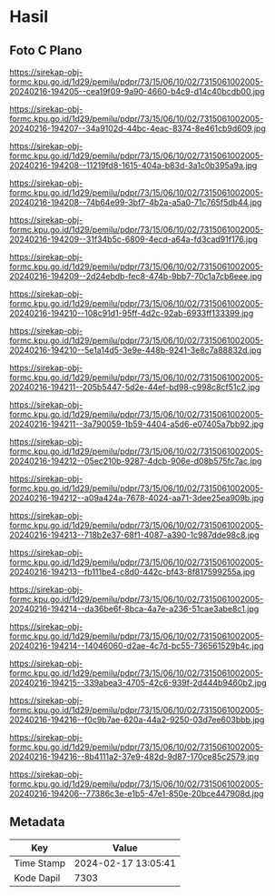 # Hasil

## Foto C Plano

https://sirekap-obj-formc.kpu.go.id/1d29/pemilu/pdpr/73/15/06/10/02/7315061002005-20240216-194205--cea19f09-9a90-4660-b4c9-d14c40bcdb00.jpg

https://sirekap-obj-formc.kpu.go.id/1d29/pemilu/pdpr/73/15/06/10/02/7315061002005-20240216-194207--34a9102d-44bc-4eac-8374-8e461cb9d609.jpg

https://sirekap-obj-formc.kpu.go.id/1d29/pemilu/pdpr/73/15/06/10/02/7315061002005-20240216-194208--11219fd8-1615-404a-b83d-3a1c0b395a9a.jpg

https://sirekap-obj-formc.kpu.go.id/1d29/pemilu/pdpr/73/15/06/10/02/7315061002005-20240216-194208--74b64e99-3bf7-4b2a-a5a0-71c765f5db44.jpg

https://sirekap-obj-formc.kpu.go.id/1d29/pemilu/pdpr/73/15/06/10/02/7315061002005-20240216-194209--31f34b5c-6809-4ecd-a64a-fd3cad91f176.jpg

https://sirekap-obj-formc.kpu.go.id/1d29/pemilu/pdpr/73/15/06/10/02/7315061002005-20240216-194209--2d24ebdb-fec8-474b-9bb7-70c1a7cb6eee.jpg

https://sirekap-obj-formc.kpu.go.id/1d29/pemilu/pdpr/73/15/06/10/02/7315061002005-20240216-194210--108c91d1-95ff-4d2c-92ab-6933ff133399.jpg

https://sirekap-obj-formc.kpu.go.id/1d29/pemilu/pdpr/73/15/06/10/02/7315061002005-20240216-194210--5e1a14d5-3e9e-448b-9241-3e8c7a88832d.jpg

https://sirekap-obj-formc.kpu.go.id/1d29/pemilu/pdpr/73/15/06/10/02/7315061002005-20240216-194211--205b5447-5d2e-44ef-bd98-c998c8cf51c2.jpg

https://sirekap-obj-formc.kpu.go.id/1d29/pemilu/pdpr/73/15/06/10/02/7315061002005-20240216-194211--3a790059-1b59-4404-a5d6-e07405a7bb92.jpg

https://sirekap-obj-formc.kpu.go.id/1d29/pemilu/pdpr/73/15/06/10/02/7315061002005-20240216-194212--05ec210b-9287-4dcb-906e-d08b575fc7ac.jpg

https://sirekap-obj-formc.kpu.go.id/1d29/pemilu/pdpr/73/15/06/10/02/7315061002005-20240216-194212--a09a424a-7678-4024-aa71-3dee25ea909b.jpg

https://sirekap-obj-formc.kpu.go.id/1d29/pemilu/pdpr/73/15/06/10/02/7315061002005-20240216-194213--718b2e37-68f1-4087-a390-1c987dde98c8.jpg

https://sirekap-obj-formc.kpu.go.id/1d29/pemilu/pdpr/73/15/06/10/02/7315061002005-20240216-194213--fb111be4-c8d0-442c-bf43-8f817599255a.jpg

https://sirekap-obj-formc.kpu.go.id/1d29/pemilu/pdpr/73/15/06/10/02/7315061002005-20240216-194214--da36be6f-8bca-4a7e-a236-51cae3abe8c1.jpg

https://sirekap-obj-formc.kpu.go.id/1d29/pemilu/pdpr/73/15/06/10/02/7315061002005-20240216-194214--14046060-d2ae-4c7d-bc55-736561529b4c.jpg

https://sirekap-obj-formc.kpu.go.id/1d29/pemilu/pdpr/73/15/06/10/02/7315061002005-20240216-194215--339abea3-4705-42c6-939f-2d444b9460b2.jpg

https://sirekap-obj-formc.kpu.go.id/1d29/pemilu/pdpr/73/15/06/10/02/7315061002005-20240216-194216--f0c9b7ae-620a-44a2-9250-03d7ee603bbb.jpg

https://sirekap-obj-formc.kpu.go.id/1d29/pemilu/pdpr/73/15/06/10/02/7315061002005-20240216-194216--8b4111a2-37e9-482d-9d87-170ce85c2579.jpg

https://sirekap-obj-formc.kpu.go.id/1d29/pemilu/pdpr/73/15/06/10/02/7315061002005-20240216-194206--77386c3e-e1b5-47e1-850e-20bce447908d.jpg


## Metadata

| Key        | Value               |
| ---------- | ------------------- |
| Time Stamp | 2024-02-17 13:05:41 |
| Kode Dapil | 7303                |



